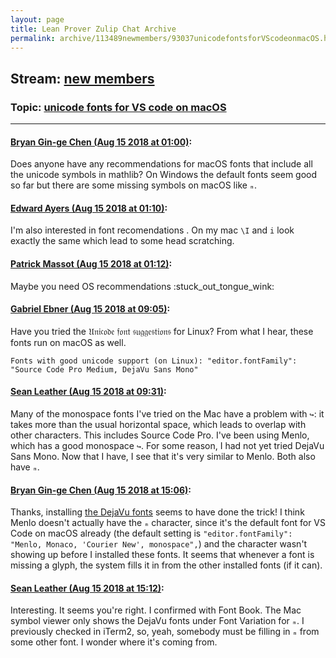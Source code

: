 ```yaml
---
layout: page
title: Lean Prover Zulip Chat Archive 
permalink: archive/113489newmembers/93037unicodefontsforVScodeonmacOS.html
---
```


## Stream: [new members](index.html)
### Topic: [unicode fonts for VS code on macOS](93037unicodefontsforVScodeonmacOS.html)

---

#### [Bryan Gin-ge Chen (Aug 15 2018 at 01:00)](https://leanprover.zulipchat.com/#narrow/stream/113489-new%20members/topic/unicode%20fonts%20for%20VS%20code%20on%20macOS/near/132142135):
Does anyone have any recommendations for macOS fonts that include all the unicode symbols in mathlib? On Windows the default fonts seem good so far but there are some missing symbols on macOS like `ₘ`.

#### [Edward Ayers (Aug 15 2018 at 01:10)](https://leanprover.zulipchat.com/#narrow/stream/113489-new%20members/topic/unicode%20fonts%20for%20VS%20code%20on%20macOS/near/132142546):
I'm also interested in font recomendations . On my mac `\I` and `i` look exactly the same which lead to some head scratching.

#### [Patrick Massot (Aug 15 2018 at 01:12)](https://leanprover.zulipchat.com/#narrow/stream/113489-new%20members/topic/unicode%20fonts%20for%20VS%20code%20on%20macOS/near/132142574):
Maybe you need OS recommendations :stuck_out_tongue_wink:

#### [Gabriel Ebner (Aug 15 2018 at 09:05)](https://leanprover.zulipchat.com/#narrow/stream/113489-new%20members/topic/unicode%20fonts%20for%20VS%20code%20on%20macOS/near/132160189):
Have you tried the 𝔘𝔫𝔦𝔠𝔬𝔡𝔢 𝔣𝔬𝔫𝔱 𝔰𝔲𝔤𝔤𝔢𝔰𝔱𝔦𝔬𝔫𝔰 for Linux?  From what I hear, these fonts run on macOS as well.
```quote
Fonts with good unicode support (on Linux): "editor.fontFamily": "Source Code Pro Medium, DejaVu Sans Mono"
```

#### [Sean Leather (Aug 15 2018 at 09:31)](https://leanprover.zulipchat.com/#narrow/stream/113489-new%20members/topic/unicode%20fonts%20for%20VS%20code%20on%20macOS/near/132161106):
Many of the monospace fonts I've tried on the Mac have a problem with `↪`: it takes more than the usual horizontal space, which leads to overlap with other characters. This includes Source Code Pro. I've been using Menlo, which has a good monospace `↪`. For some reason, I had not yet tried DejaVu Sans Mono. Now that I have, I see that it's very similar to Menlo. Both also have `ₘ`.

#### [Bryan Gin-ge Chen (Aug 15 2018 at 15:06)](https://leanprover.zulipchat.com/#narrow/stream/113489-new%20members/topic/unicode%20fonts%20for%20VS%20code%20on%20macOS/near/132173504):
Thanks, installing [the DejaVu fonts](https://dejavu-fonts.github.io/) seems to have done the trick! I think Menlo doesn't actually have the `ₘ` character, since it's the default font for VS Code on macOS already (the default setting  is `"editor.fontFamily": "Menlo, Monaco, 'Courier New', monospace",`) and the character wasn't showing up before I installed these fonts. It seems that whenever a font is missing a glyph, the system fills it in from the other installed fonts (if it can).

#### [Sean Leather (Aug 15 2018 at 15:12)](https://leanprover.zulipchat.com/#narrow/stream/113489-new%20members/topic/unicode%20fonts%20for%20VS%20code%20on%20macOS/near/132173814):
Interesting. It seems you're right. I confirmed with Font Book. The Mac symbol viewer only shows the DejaVu fonts under Font Variation for `ₘ`. I previously checked in iTerm2, so, yeah, somebody must be filling in `ₘ` from some other font. I wonder where it's coming from.

